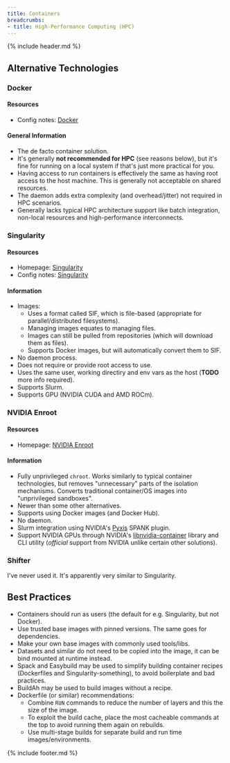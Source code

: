 ```yaml
---
title: Containers
breadcrumbs:
- title: High-Performance Computing (HPC)
---
```

{% include header.md %}

## Alternative Technologies

### Docker

#### Resources

- Config notes: [Docker](/config/virt-cont/docker/)

#### General Information

- The de facto container solution.
- It's generally **not recommended for HPC** (see reasons below), but it's fine for running on a local system if that's just more practical for you.
- Having access to run containers is effectively the same as having root access to the host machine. This is generally not acceptable on shared resources.
- The daemon adds extra complexity (and overhead/jitter) not required in HPC scenarios.
- Generally lacks typical HPC architecture support like batch integration, non-local resources and high-performance interconnects.

### Singularity

#### Resources

- Homepage: [Singularity](https://singularity.hpcng.org/)
- Config notes: [Singularity](/config/hpc/singularity/)

#### Information

- Images:
    - Uses a format called SIF, which is file-based (appropriate for parallel/distributed filesystems).
    - Managing images equates to managing files.
    - Images can still be pulled from repositories (which will download them as files).
    - Supports Docker images, but will automatically convert them to SIF.
- No daemon process.
- Does not require or provide root access to use.
- Uses the same user, working directiry and env vars as the host (**TODO** more info required).
- Supports Slurm.
- Supports GPU (NVIDIA CUDA and AMD ROCm).

### NVIDIA Enroot

#### Resources

- Homepage: [NVIDIA Enroot](https://github.com/NVIDIA/enroot)

#### Information

- Fully unprivileged `chroot`. Works similarly to typical container technologies, but removes "unnecessary" parts of the isolation mechanisms. Converts traditional container/OS images into "unprivileged sandboxes".
- Newer than some other alternatives.
- Supports using Docker images (and Docker Hub).
- No daemon.
- Slurm integration using NVIDIA's [Pyxis](https://github.com/NVIDIA/pyxis) SPANK plugin.
- Support NVIDIA GPUs through NVIDIA's [libnvidia-container](https://github.com/nvidia/libnvidia-container) library and CLI utility (_official_ support from NVIDIA unlike certain other solutions).

### Shifter

I've never used it. It's apparently very similar to Singularity.

## Best Practices

- Containers should run as users (the default for e.g. Singularity, but not Docker).
- Use trusted base images with pinned versions. The same goes for dependencies.
- Make your own base images with commonly used tools/libs.
- Datasets and similar do not need to be copied into the image, it can be bind mounted at runtime instead.
- Spack and Easybuild may be used to simplify building container recipes (Dockerfiles and Singularity-something), to avoid boilerplate and bad practices.
- BuildAh may be used to build images without a recipe.
- Dockerfile (or similar) recommendations:
    - Combine `RUN` commands to reduce the number of layers and this the size of the image.
    - To exploit the build cache, place the most cacheable commands at the top to avoid running them again on rebuilds.
    - Use multi-stage builds for separate build and run time images/environments.

{% include footer.md %}
